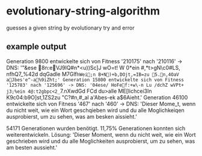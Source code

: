 # evolutionary-string-algorithm

guesses a given string by evolutionary try and error

## example output

Generation 9800 entwickelte sich von Fitness '210175' nach '210116' -> DNS: '"&ese 8n:eVJ9lQ#n*<u))Sc]J wO=t! W 0*ein #,*t>gN\c0#LS, nfhQ7_%42d dqGadle M7Glf`hWei;n B+N)+b,DOjt,=IB=zu 5.n,4OaV aJbes'e^-a%9iZht;'
Generation 15800 entwickelte sich von Fitness '125783' nach '125696' -> DNS: '04ese/ HoFef:+w\-n Lu /dchZ wVPt+ j3;%ein 4@:t2gbpc<2_`7.nXwdGd FCd du>alle ME[lichcei3In K9c04:b9O]st,1ZS2zu "C?#n,#_al a'Abes-ek a$6Aieht.'
Generation 46100 entwickelte sich von Fitness '467' nach '460' -> DNS: 'Dieser Mome_t, wenn du nicht weit, wie ein Wort geschqieben wird und du alle Moglichkeiqen ausprobierst, um zu sehen, was am besken aissieht.'

54171 Generationen wurden benötigt.  11,75% Generationen konnten sich weiterentwickeln.
Lösung: 'Dieser Moment, wenn du nicht weit, wie ein Wort geschrieben wird und du alle Moglichkeiten ausprobierst, um zu sehen, was am besten aussieht.'
